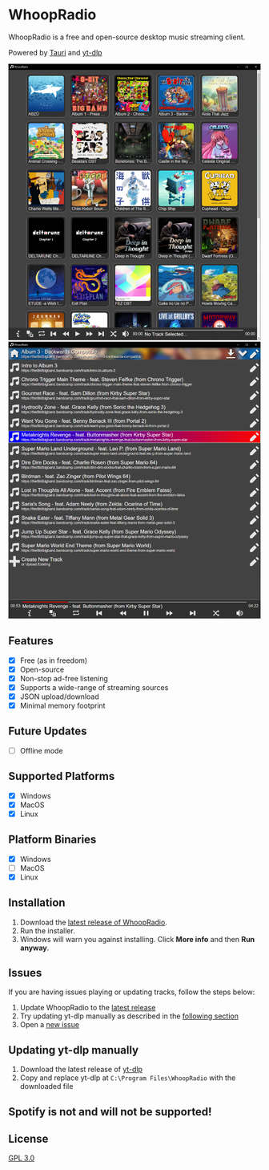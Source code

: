 # WhoopRadio

WhoopRadio is a free and open-source desktop music streaming client.

Powered by [Tauri](https://github.com/tauri-apps/tauri) and [yt-dlp](https://github.com/yt-dlp/yt-dlp)

![Screenshot 1](/screenshot_1.png)
![Screenshot 2](/screenshot_2.png)

## Features

- [x] Free (as in freedom)
- [x] Open-source
- [x] Non-stop ad-free listening
- [x] Supports a wide-range of streaming sources
- [x] JSON upload/download
- [x] Minimal memory footprint

## Future Updates

- [ ] Offline mode

## Supported Platforms

- [x] Windows
- [x] MacOS
- [x] Linux

## Platform Binaries

- [x] Windows
- [ ] MacOS
- [x] Linux

## Installation

1. Download the [latest release of WhoopRadio](https://github.com/KenanTurner/WhoopRadioDesktop/releases/latest).  
2. Run the installer.
3. Windows will warn you against installing. Click **More info** and then **Run anyway**.

## Issues

If you are having issues playing or updating tracks, follow the steps below:

1. Update WhoopRadio to the [latest release](https://github.com/KenanTurner/WhoopRadioDesktop/releases/latest)  
2. Try updating yt-dlp manually as described in the [following section](https://github.com/KenanTurner/WhoopRadioDesktop#updating-yt-dlp-manually)  
3. Open a [new issue](https://github.com/KenanTurner/WhoopRadioDesktop/issues)  

## Updating yt-dlp manually

1. Download the latest release of [yt-dlp](https://github.com/yt-dlp/yt-dlp)
2. Copy and replace yt-dlp at `C:\Program Files\WhoopRadio` with the downloaded file

## **Spotify is not and will not be supported!**

## License
[GPL 3.0](/LICENSE.txt)
